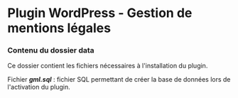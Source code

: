 # Plugin WordPress - Gestion de mentions légales

### Contenu du dossier data
Ce dossier contient les fichiers nécessaires à l'installation du plugin.

Fichier ***gml.sql*** : fichier SQL permettant de créer la base de données lors de l'activation du plugin.

